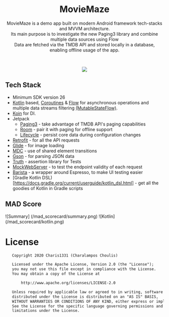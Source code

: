 <h1 align="center">MovieMaze</h1>

<p align="center">
MovieMaze is a demo app built on modern Android framework tech-stacks and MVVM architecture.
<br>Its main purpose is to investigate the new Paging3 library and combine multiple data sources using Flow
<br>Data are fetched via the TMDB API and stored locally in a database, enabling offline usage of the app.
</p>
</br>

<p align="center">
<img src="/media/preview.png"/>
</p>

## Tech Stack

* Minimum SDK version 26
* [Kotlin](https://kotlinlang.org/) based, [Coroutines](https://github.com/Kotlin/kotlinx.coroutines) & [Flow](https://kotlinlang.org/docs/reference/coroutines/flow.html) for asynchronous operations and multiple data streams filtering [(MutableStateFlow)](https://kotlin.github.io/kotlinx.coroutines/kotlinx-coroutines-core/kotlinx.coroutines.flow/-mutable-state-flow/).
* [Koin](https://github.com/InsertKoinIO/koin) for DI.
* Jetpack
    * [Paging3](https://developer.android.com/jetpack/androidx/releases/paging) - take advantage of TMDB API's paging capabilities
    * [Room](https://developer.android.com/jetpack/androidx/releases/room) - pair it with paging for offline support
    * [Lifecycle](https://developer.android.com/jetpack/androidx/releases/lifecycle) - persist core data during configuration changes
* [Retrofit](https://github.com/square/retrofit) - for all the API requests
* [Glide](https://github.com/bumptech/glide) - for image loading
* [MDC](https://github.com/material-components/material-components-android) - use of shared element transitions
* [Gson](https://github.com/google/gson) - for parsing JSON data
* [Truth](https://truth.dev/) - assertion library for Tests
* [MockWebServer](https://github.com/square/okhttp/tree/master/mockwebserver) - to test the endpoint validity of each request
* [Barista](https://github.com/AdevintaSpain/Barista) - a wrapper around Espresso, to make UI testing easier
* [Gradle Kotlin DSL)[https://docs.gradle.org/current/userguide/kotlin_dsl.html] - get all the goodies of Kotlin in Gradle scripts

## MAD Score

![Summary] (/mad_scorecard/summary.png)
![Kotlin] (/mad_scorecard/kotlin.png)

# License
```xml
   Copyright 2020 Charis1331 (Charalampos Choulis)

   Licensed under the Apache License, Version 2.0 (the "License");
   you may not use this file except in compliance with the License.
   You may obtain a copy of the License at

       http://www.apache.org/licenses/LICENSE-2.0

   Unless required by applicable law or agreed to in writing, software
   distributed under the License is distributed on an "AS IS" BASIS,
   WITHOUT WARRANTIES OR CONDITIONS OF ANY KIND, either express or implied.
   See the License for the specific language governing permissions and
   limitations under the License.
```